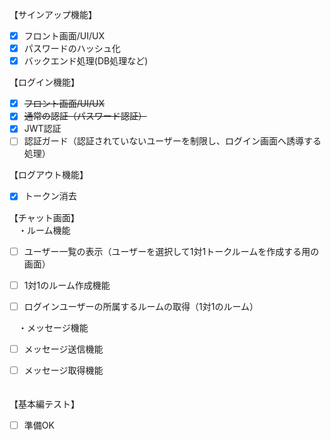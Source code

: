 【サインアップ機能】

- [x] フロント画面/UI/UX  
- [x] パスワードのハッシュ化  
- [x] バックエンド処理(DB処理など)

【ログイン機能】

- [x] ~~フロント画面/UI/UX~~  
- [x] ~~通常の認証（パスワード認証）~~  
- [x] JWT認証  
- [ ] 認証ガード（認証されていないユーザーを制限し、ログイン画面へ誘導する処理）

【ログアウト機能】

- [x] トークン消去

【チャット画面】  
　・ルーム機能

- [ ] ユーザー一覧の表示（ユーザーを選択して1対1トークルームを作成する用の画面）  
- [ ] 1対1のルーム作成機能  
- [ ] ログインユーザーの所属するルームの取得（1対1のルーム）  
      

　・メッセージ機能

- [ ] メッセージ送信機能  
- [ ] メッセージ取得機能  
      

　  
【基本編テスト】

- [ ] 準備OK

